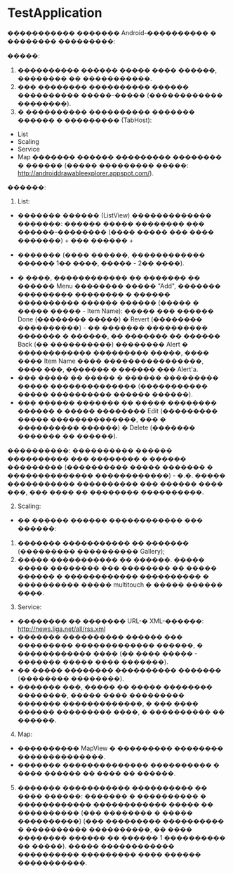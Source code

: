 TestApplication
===============

����������� ������� Android-���������� � �������� ���������:

�����:
1. ���������� ������ ����� ���� ������, �������� �� �����������.
2. ��� �������� ���������� ������ ���������� �����-����� (������������ ��������).
4. � ���������� ���������� ������� ������ � ��������� (TabHost):
- List
- Scaling
- Service
- Map
������� ������ ��������� �������� � ������ (����� ��������� �����: http://androiddrawableexplorer.appspot.com/).

������:
1. List:
- ������� ������ (ListView) ������������� �������: ������ ����� �������� ��� ������-�������� (���� ����� ��� ���� �������) + ��� ������ +
+ ������� (���� ������, ������������ ������ 1�� ����, ����� - 2�� ����).
- � ����, ������������ �� ������� �� ������ Menu �������� ����� "Add", ������� ��������� �������� � ������ ���������� ������ ������ 
(����� � ����� ����� - Item Name): ����� ��� ������ Done (�������� �����) 
� Revert (�������� ����������) - �� ������� ���������� ������� � ������,
 �� ������� �� ������ Back (�� ����������) �������� Alert � ������������ ��������� �����, ���� ���� Item Name ���� ����������������,
 ���� ���, ������� � ������ ��� Alert'a.
- ��� ����� �� ����� � ������ ��������� ����� �������������� (����������� ����� ���������� ������ ������).
- ��� ������ ������� �� ����� �������� ������ � ����� �������� Edit (��������� ����� ��������������, ��� � ���������� ������)
 � Delete (������� ������� �� ������).

����������: ���������� ������ ���������� ��� �������� � ������ ��������� (���������� ����� ������� � �������������� ������������) - 
�.�. ����� ����������� ���������� ��� ������ ���� ���, ��� ���� �� �������� ����������.

2. Scaling:
- �� ������ ������ ������������ ��� ������: 
1) ������� ����������� �� ������� (��������� ���������� Gallery); 
2) ����� ����������� �� ������. ����� ����� �������� ��� �������� �� ����� ������ � ������������ ���������� � ���������� ����� multitouch � ����� ������ ����.

3. Service:
- �������� �� ������� URL-� XML-������: http://news.liga.net/all/rss.xml
- ������� ���������� ������ ��� ��������� ������������� ������, � ������������ ���� (�� ���� ����� - ������� ����� ���� �������).
- �� ����� �������� ���������� ������� (�������� ��������).
- ������� ���, ����� �� ����� �������� ��������, ����� ���� ��������� ������� �������������, � ��� ���� ������ ��������� ����, � ���������� �� ������.

4. Map:
- ���������� MapView � ��������� �������� ��������������.
- ������� �������������� ���������� � ���� ������ �� ���� �� ������.

5. ������� ����������� ���������� �� ���� ������: ������� � ���������� � ������������ ������������ ����� �� ���������� (��� �������� � ����� ����������)
 (��� ��������� ���������� � ���������� ����������, �� ���� �������� ������ �� ������ 1 ���������� �� �����). 
����� ������������ ���������� ��������� ���� ������ �����������.
